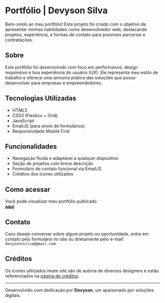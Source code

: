 # Portfólio | Devyson Silva

Bem-vindo ao meu portfólio! Este projeto foi criado com o objetivo de apresentar minhas habilidades como desenvolvedor web, destacando projetos, experiência, e formas de contato para possíveis parcerias e contratações.

## Sobre

Este portfólio foi desenvolvido com foco em performance, design responsivo e boa experiência do usuário (UX). Ele representa meu estilo de trabalho e oferece uma amostra prática das soluções que posso desenvolver para empresas e empreendedores.

## Tecnologias Utilizadas

- HTML5
- CSS3 (Flexbox + Grid)
- JavaScript
- EmailJS (para envio de formulários)
- Responsividade Mobile First

## Funcionalidades

- Navegação fluida e adaptável a qualquer dispositivo
- Seção de projetos com breve descrição
- Formulário de contato funcional via EmailJS
- Créditos dos ícones utilizados

## Como acessar

Você pode visualizar meu portfólio publicado  
[**aqui**](devysonsilva.vercel.app)

## Contato

Caso deseje conversar sobre algum projeto ou oportunidade, entre em contato pelo formulário no site ou diretamente pelo e-mail:  
`devysonssilva@gmail.com`

## Créditos

Os ícones utilizados neste site são de autoria de diversos designers e estão referenciados na [página de créditos](devysonsilva.vercel.app/creditos).

---

Desenvolvido com dedicação por **Devyson**, um apaixonado por soluções digitais.
